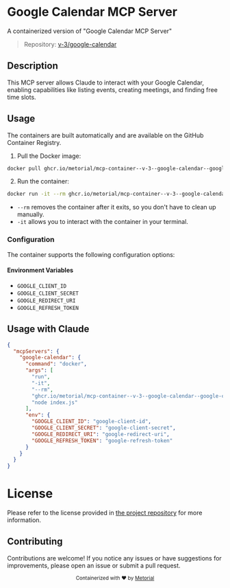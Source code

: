 
# Google Calendar MCP Server

A containerized version of "Google Calendar MCP Server"

> Repository: [v-3/google-calendar](https://github.com/v-3/google-calendar)

## Description

This MCP server allows Claude to interact with your Google Calendar, enabling capabilities like listing events, creating meetings, and finding free time slots.


## Usage

The containers are built automatically and are available on the GitHub Container Registry.

1. Pull the Docker image:

```bash
docker pull ghcr.io/metorial/mcp-container--v-3--google-calendar--google-calendar
```

2. Run the container:

```bash
docker run -it --rm ghcr.io/metorial/mcp-container--v-3--google-calendar--google-calendar 
```

- `--rm` removes the container after it exits, so you don't have to clean up manually.
- `-it` allows you to interact with the container in your terminal.


### Configuration

The container supports the following configuration options:




#### Environment Variables

- `GOOGLE_CLIENT_ID`
- `GOOGLE_CLIENT_SECRET`
- `GOOGLE_REDIRECT_URI`
- `GOOGLE_REFRESH_TOKEN`




## Usage with Claude

```json
{
  "mcpServers": {
    "google-calendar": {
      "command": "docker",
      "args": [
        "run",
        "-it",
        "--rm",
        "ghcr.io/metorial/mcp-container--v-3--google-calendar--google-calendar",
        "node index.js"
      ],
      "env": {
        "GOOGLE_CLIENT_ID": "google-client-id",
        "GOOGLE_CLIENT_SECRET": "google-client-secret",
        "GOOGLE_REDIRECT_URI": "google-redirect-uri",
        "GOOGLE_REFRESH_TOKEN": "google-refresh-token"
      }
    }
  }
}
```

# License

Please refer to the license provided in [the project repository](https://github.com/v-3/google-calendar) for more information.

## Contributing

Contributions are welcome! If you notice any issues or have suggestions for improvements, please open an issue or submit a pull request.

<div align="center">
  <sub>Containerized with ❤️ by <a href="https://metorial.com">Metorial</a></sub>
</div>
  